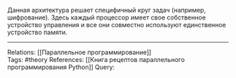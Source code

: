 Данная архитектура решает специфичный круг задач (например, шифрование). Здесь каждый процессор имеет свое собственное устройство управления и все они совместно используют единственное устройство памяти. 

___
Relations: [[Параллельное программирование]]  
Tags: #theory 
References: [[Книга рецептов параллельного программирования Python]]
Query: 